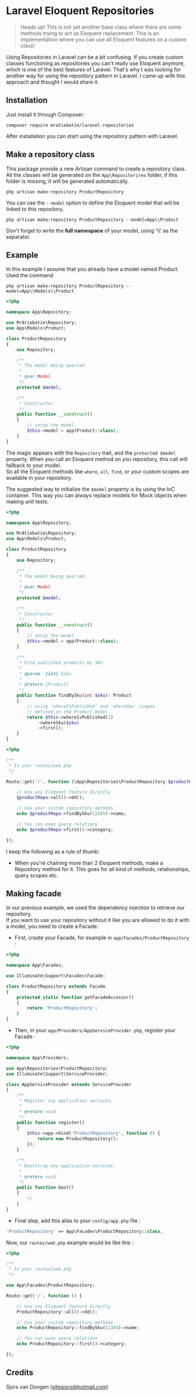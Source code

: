 # Laravel Eloquent Repositories

> Heads up! This is not yet another base class where there are some methods trying to act as Eloquent replacement.
This is an implementation where you can use all Eloquent features on a custom class!

Using Repositories in Laravel can be a bit confusing. If you create custom classes functioning as repositories
you can't really use Eloquent anymore, which is one of the best features of Laravel. That's why I was looking for another
way for using the repository pattern in Laravel. I came up with this approach and thought I would share it.

## Installation

Just install it through Composer:

```
composer require mratiebatie/laravel-repositories
```

After installation you can start using the repository pattern with Laravel.

## Make a repository class

This package provide a new Artisan command to create a repository class. All the classes will be generated on the `App\Repositorires` folder, if this folder is missing, it will be generated automatically.

```
php artisan make:repository ProductRepository
```

You can use the `--model` option to define the Eloquent model that will be linked to this repository.

```
php artisan make:repository ProductRepository --model=App\\Product
```

Don't forget to write the **full namespace** of your model, using '\\\\' as the separator.

## Example

In this example I assume that you already have a model named Product.
Used the command 

`php artisan make:repository ProductRepository --model=App\\Models\\Product`


``` php
<?php

namespace App\Repository;

use MrAtiebatie\Repository;
use App\Models\Product; 

class ProductRepository
{
    use Repository;

    /**
     * The model being queried.
     *
     * @var Model
     */
    protected $model;

    /**
     * Constructor
     */
    public function __construct()
    {
        // setup the model
        $this->model = app(Product::class);
    }
}
```
The magic appears with the `Repository` trait, and the `protected $model` property.
When you call an Eloquent method on you repository, this call will fallback to your model. <br>
So all the Eloquent methods like `where`, `all`, `find`, or your custom scopes are available in your repository.

The suggested way to initialize the `$model` property is by using the IoC container.
This way you can always replace models for Mock objects when making unit tests.

``` php
<?php

namespace App\Repository;

use MrAtiebatie\Repository;
use App\Models\Product; 

class ProductRepository
{
    use Repository;

    /**
     * The model being queried.
     *
     * @var Model
     */
    protected $model;

    /**
     * Constructor
     */
    public function __construct()
    {
        // setup the model
        $this->model = app(Product::class);
    }

    /**
     * Find published products by SKU
     * 
     * @param  {int} $sku
     * 
     * @return {Product}
     */
    public function findBySku(int $sku): Product 
    {
        // using 'whereIsPublished' and 'whereSku' scopes
        // defined on the Product model
        return $this->whereIsPublished(1)
            ->whereSku($sku)
            ->first();
    }
}
```

```php
<?php

/**
 * In your routes/web.php
 */

Route::get('/', function (\App\Repositories\ProductRepository $productRepo) {

    // Use any Eloquent feature directly
    $productRepo->all()->dd();

    // Use your custom repository methods
    echo $productRepo->findBySku(12345)->name;

    // You can even query relations
    echo $productRepo->first()->category;

});
```

I keep the following as a rule of thumb:

- When you're chaining more than 2 Eloquent methods, make a Repository method for it. This goes for all kind of methods, relationships, query scopes etc.

## Making facade

In our previous example, we used the dependency injection to retrieve our repository. <br>
If you want to use your repository without it like you are allowed to do it with a model, you need to create a Facade. <br>

- First, create your Facade, for example in `app/Facades/ProductRepository` :
``` php
<?php

namespace App\Facades;

use Illuminate\Support\Facades\Facade;

class ProductRepository extends Facade
{
    protected static function getFacadeAccessor()
    {
        return 'ProductRepository';
    }
}

```

- Then, in your `app/Providers/AppServiceProvider.php`, register your Facade :
``` php
<?php

namespace App\Providers;

use App\Repositories\ProductRepository;
use Illuminate\Support\ServiceProvider;

class AppServiceProvider extends ServiceProvider
{
    /**
     * Register any application services.
     *
     * @return void
     */
    public function register()
    {
        $this->app->bind('ProductRepository', function () {
            return new ProductRepository();
        });
    }

    /**
     * Bootstrap any application services.
     *
     * @return void
     */
    public function boot()
    {
        //
    }
}

```

- Final step, add this alias to your `config/app.php` file :
``` php
'ProductRepository' => App\Facades\ProductRepository::class,
```

Now, our `routes/web.php` example would be like this :

```php
<?php

/**
 * In your routes/web.php
 */

use App\Facades\ProductRepository;

Route::get('/', function () {

    // Use any Eloquent feature directly
    ProductRepository::all()->dd();

    // Use your custom repository methods
    echo ProductRepository::findBySku(12345)->name;

    // You can even query relations
    echo ProductRepository::first()->category;

});
```

## Credits

Sjors van Dongen (sitesjors@hotmail.com)
